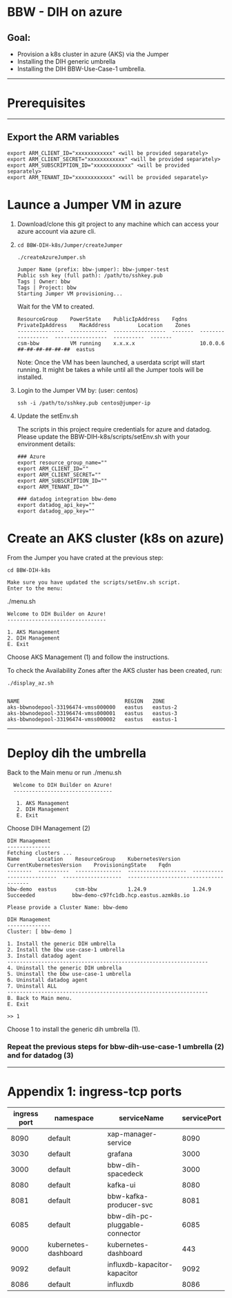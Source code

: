 # BBW - DIH on azure

## Goal:
* Provision a k8s cluster in azure (AKS) via the Jumper
* Installing the DIH generic umbrella
* Installing the DIH BBW-Use-Case-1 umbrella.
-----------
# Prerequisites
---------------
## Export the ARM variables
```
export ARM_CLIENT_ID="xxxxxxxxxxxx" <will be provided separately>
export ARM_CLIENT_SECRET="xxxxxxxxxxxx" <will be provided separately>
export ARM_SUBSCRIPTION_ID="xxxxxxxxxxxx" <will be provided separately>
export ARM_TENANT_ID="xxxxxxxxxxxx" <will be provided separately>
```

# Launce a Jumper VM in azure
1. Download/clone this git project to any machine which can access your azure account via azure cli.
2. ```
   cd BBW-DIH-k8s/Jumper/createJumper
    
   ./createAzureJumper.sh 

   Jumper Name (prefix: bbw-jumper): bbw-jumper-test
   Public ssh key (full path): /path/to/sshkey.pub
   Tags | Owner: bbw
   Tags | Project: bbw
   Starting Jumper VM provisioning...
   ```
   Wait for the VM to created.
   ```
   ResourceGroup    PowerState    PublicIpAddress    Fqdns    PrivateIpAddress    MacAddress         Location    Zones
   ---------------  ------------  -----------------  -------  ------------------  -----------------  ----------  -------
   csm-bbw          VM running    x.x.x.x                     10.0.0.6            ##-##-##-##-##-##  eastus
   ```

   Note: Once the VM has been launched, a userdata script will start running. It might be takes a while until all the Jumper tools will be installed.

3. Login to the Jumper VM by: (user: centos)
   ```
   ssh -i /path/to/sshkey.pub centos@jumper-ip

4. Update the setEnv.sh

   The scripts in this project require credentials for azure and datadog.
   Please update the BBW-DIH-k8s/scripts/setEnv.sh with your environment details:

   ```
   ### Azure 
   export resource_group_name=""
   export ARM_CLIENT_ID=""
   export ARM_CLIENT_SECRET=""
   export ARM_SUBSCRIPTION_ID=""
   export ARM_TENANT_ID=""
   ```
   ```
   ### datadog integration bbw-demo
   export datadog_api_key=""
   export datadog_app_key=""
   ```


# Create an AKS cluster (k8s on azure)
  From the Jumper you have crated at the previous step:
  ```
  cd BBW-DIH-k8s

  Make sure you have updated the scripts/setEnv.sh script.
  Enter to the menu:
  ```
  ./menu.sh

  
```
Welcome to DIH Builder on Azure!
--------------------------------

1. AKS Management
2. DIH Management
E. Exit
```
     
Choose AKS Management (1) and follow the instructions.

To check the Availability Zones after the AKS cluster has been created, run:
```
./display_az.sh


NAME                                  REGION   ZONE
aks-bbwnodepool-33196474-vmss000000   eastus   eastus-2
aks-bbwnodepool-33196474-vmss000001   eastus   eastus-3
aks-bbwnodepool-33196474-vmss000002   eastus   eastus-1
```

---------------------------------------

# Deploy dih the umbrella
Back to the Main menu or run ./menu.sh
```
  Welcome to DIH Builder on Azure!
  --------------------------------

   1. AKS Management
   2. DIH Management
   E. Exit
```
Choose DIH Management (2)
```
DIH Management
--------------
Fetching clusters ...
Name      Location    ResourceGroup    KubernetesVersion    CurrentKubernetesVersion    ProvisioningState    Fqdn
--------  ----------  ---------------  -------------------  --------------------------  -------------------  --------------------------------------
bbw-demo  eastus      csm-bbw          1.24.9               1.24.9                      Succeeded            bbw-demo-c97fc1db.hcp.eastus.azmk8s.io

Please provide a Cluster Name: bbw-demo
```

```
DIH Management
--------------
Cluster: [ bbw-demo ]

1. Install the generic DIH umbrella
2. Install the bbw use-case-1 umbrella
3. Install datadog agent
-----------------------------------------------------------------
4. Uninstall the generic DIH umbrella
5. Uninstall the bbw use-case-1 umbrella
6. Uninstall datadog agent
7. Uninstall ALL
-----------------------------------------------------------------
B. Back to Main menu.
E. Exit

>> 1
```
Choose 1 to install the generic dih umbrella (1).

### Repeat the previous steps for bbw-dih-use-case-1 umbrella (2) and for datadog (3)
------------

# Appendix 1: ingress-tcp ports

  |ingress port|namespace|serviceName|servicePort|
  |----|-------|-------------------|-----|
  |8090|default|xap-manager-service|8090|
  |3030|default|grafana|3000|
  |3000|default|bbw-dih-spacedeck|3000|
  |8080|default|kafka-ui|8080|
  |8081|default|bbw-kafka-producer-svc|8081|
  |6085|default|bbw-dih-pc-pluggable-connector|6085|
  |9000|kubernetes-dashboard|kubernetes-dashboard|443|
  |9092|default|influxdb-kapacitor-kapacitor|9092|
  |8086|default|influxdb|8086|


